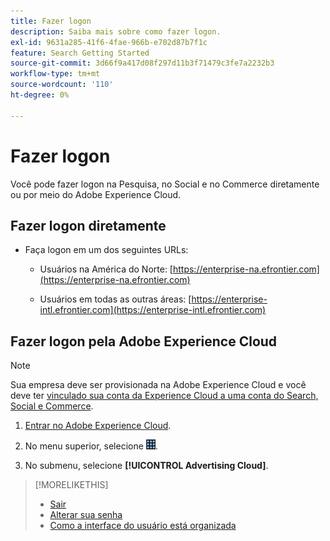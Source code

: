 ```yaml
---
title: Fazer logon
description: Saiba mais sobre como fazer logon.
exl-id: 9631a285-41f6-4fae-966b-e702d87b7f1c
feature: Search Getting Started
source-git-commit: 3d66f9a417d08f297d11b3f71479c3fe7a2232b3
workflow-type: tm+mt
source-wordcount: '110'
ht-degree: 0%

---
```


# Fazer logon

Você pode fazer logon na Pesquisa, no Social e no Commerce diretamente ou por meio do Adobe Experience Cloud.

## Fazer logon diretamente

* Faça logon em um dos seguintes URLs:

   * Usuários na América do Norte: [https://enterprise-na.efrontier.com](https://enterprise-na.efrontier.com)

   * Usuários em todas as outras áreas: [https://enterprise-intl.efrontier.com](https://enterprise-intl.efrontier.com)

## Fazer logon pela Adobe Experience Cloud

>[!NOTE]
>
>Sua empresa deve ser provisionada na Adobe Experience Cloud e você deve ter [vinculado sua conta da Experience Cloud a uma conta do Search, Social e Commerce](https://experiencecloud.adobe.com/resources/help/pt_BR/mcloud/organizations.html).

1. [Entrar no Adobe Experience Cloud](https://experienceleague.adobe.com/docs/core-services/interface/experience-cloud.html?lang=pt-BR#signin).

1. No menu superior, selecione ![seletor de soluções](/help/search-social-commerce/assets/menu-icon.png "seletor de soluções").

1. No submenu, selecione **[!UICONTROL Advertising Cloud]**.

>[!MORELIKETHIS]
>
>* [Sair](log-out.md)
>* [Alterar sua senha](/help/search-social-commerce/tools/password-change.md)
>* [Como a interface do usuário está organizada](user-interface.md)
